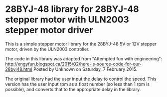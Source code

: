 # 28BYJ-48 library for 28BYJ-48 stepper motor with ULN2003 stepper motor driver

This is a simple stepper motor library for the 28BYJ-48 5V or 12V stepper motor, driven by the ULN2003 controller.

The code in this library was adapted from "Attempted fun with engineering": http://engyfun.blogspot.ca/2015/02/here-is-source-code-for-our-28byj48.html 
Posted by Unknown on Saturday, 7 February 2015.

The original library had the user input the delay to control the speed. This version has the user input rpm as a float number (so less than 1 rpm is possible), and converts that to the appropriate delay in the library.
